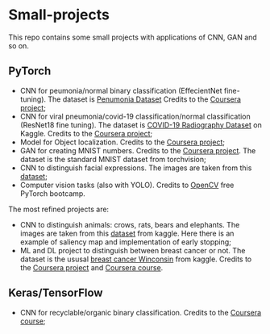 # Small-projects

This repo contains some small projects with applications of CNN, GAN and so on. 

## PyTorch

- CNN for peumonia/normal binary classification (EffecientNet fine-tuning). The dataset is [Penumonia Dataset](https://www.kaggle.com/paultimothymooney/chest-xray-pneumonia) Credits to the [Coursera project](https://www.coursera.org/projects/pneumonia-classification-using-pytorch);
- CNN for viral pneumonia/covid-19 classification/normal classification (ResNet18 fine tuning). The dataset is [COVID-19 Radiography Dataset](https://www.kaggle.com/tawsifurrahman/covid19-radiography-database) on Kaggle. Credits to the [Coursera project](https://www.coursera.org/projects/covid-19-detection-x-ray);
- Model for Object localization. Credits to the [Coursera project](https://www.coursera.org/learn/deep-learning-with-pytorch--object-localization);
- GAN for creating MNIST numbers. Credits to the [Coursera project](https://www.coursera.org/learn/deep-learning-with-pytorch-generative-adversarial-network). The dataset is the standard MNIST dataset from torchvision;
- CNN to distinguish facial expressions. The images are taken from this [dataset](https://www.kaggle.com/datasets/jonathanoheix/face-expression-recognition-dataset);
- Computer vision tasks (also with YOLO). Credits to [OpenCV](https://courses.opencv.org) free PyTorch bootcamp.

The most refined projects are:
- CNN to distinguish animals: crows, rats, bears and elephants. The images are taken from this [dataset](https://www.kaggle.com/datasets/ikjotsingh221/animal-dataset) from kaggle. Here there is an example of saliency map and implementation of early stopping;
- ML and DL project to distinguish between breast cancer or not. The dataset is the ususal [breast cancer Winconsin](https://www.kaggle.com/datasets/uciml/breast-cancer-wisconsin-data) from kaggle. Credits to the [Coursera project](https://www.coursera.org/learn/breast-cancer-prediction-using-machine-learning) and [Coursera course](https://www.coursera.org/learn/deep-neural-networks-with-pytorch).

## Keras/TensorFlow

- CNN for recyclable/organic binary classification. Credits to the [Coursera course](https://www.coursera.org/learn/building-deep-learning-models-with-tensorflow);
